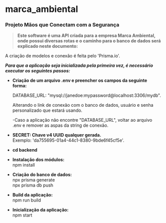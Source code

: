# marca_ambiental
<h3>Projeto Mãos que Conectam com a Segurança</h3>



<strong><blockquote>Este software é uma API criada para a empresa Marca Ambiental, onde possui diversas rotas e o caminho para o banco de dados será explicado neste documento: </blockquote></strong>



A criação de modelos e conexão é feita pelo 'Prisma.io'.



<strong>_Para que a aplicação seja inicializada pela primeira vez, é necessário executar os seguintes passos: </strong>_
<ul>
<strong><li>Criação de um arquivo .env e preencher os campos da seguinte forma: </strong>

DATABASE_URL: "mysql://janedoe:mypassword@localhost:3306/mydb". </li> Alterando o link de conexão com o banco de dados, usuário e senha personalizado que estará usando.

-Caso a aplicação não encontre "DATABASE_URL", voltar ao arquivo .env e remover as aspas da string de conexão. 

<strong><li>SECRET: Chave v4 UUID qualquer gerada. </li></strong>
Exemplo: 'da755695-01a4-44c1-8380-9bde6f45cf5e'.

<strong><li>cd backend </strong>

<strong><li>Instalação dos módulos: </li></strong>
npm install 


<strong><li>Criação do banco de dados: </li></strong>
npx prisma generate <br>
npx prisma db push 

<strong><li>Build da aplicação: </li></strong>
npm run build

<strong><li>Inicialização da aplicação: </li></strong>
npm start 
<ul>


